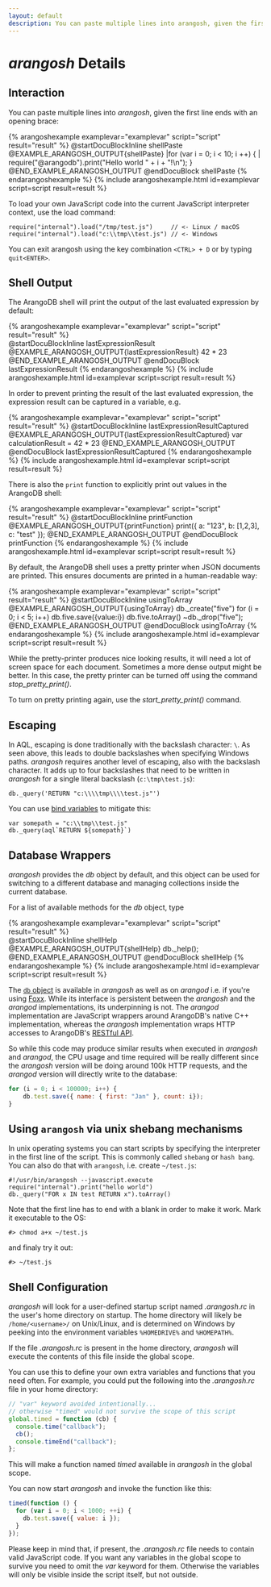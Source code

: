 ```yaml
---
layout: default
description: You can paste multiple lines into arangosh, given the first line ends with an opening brace
---
```

# _arangosh_ Details

Interaction
-----------

You can paste multiple lines into _arangosh_, given the first line ends with an
opening brace:

{% arangoshexample examplevar="examplevar" script="script" result="result" %}
    @startDocuBlockInline shellPaste
    @EXAMPLE_ARANGOSH_OUTPUT{shellPaste}
    |for (var i = 0; i < 10; i ++) {
    |         require("@arangodb").print("Hello world " + i + "!\n");
    }
    @END_EXAMPLE_ARANGOSH_OUTPUT
    @endDocuBlock shellPaste
{% endarangoshexample %}
{% include arangoshexample.html id=examplevar script=script result=result %}

To load your own JavaScript code into the current JavaScript interpreter context,
use the load command:

    require("internal").load("/tmp/test.js")     // <- Linux / macOS
    require("internal").load("c:\\tmp\\test.js") // <- Windows

You can exit arangosh using the key combination `<CTRL> + D` or by
typing `quit<ENTER>`.

Shell Output
------------

The ArangoDB shell will print the output of the last evaluated expression
by default:

{% arangoshexample examplevar="examplevar" script="script" result="result" %}    
    @startDocuBlockInline lastExpressionResult
    @EXAMPLE_ARANGOSH_OUTPUT{lastExpressionResult}
    42 * 23
    @END_EXAMPLE_ARANGOSH_OUTPUT
    @endDocuBlock lastExpressionResult
{% endarangoshexample %}
{% include arangoshexample.html id=examplevar script=script result=result %}    

In order to prevent printing the result of the last evaluated expression,
the expression result can be captured in a variable, e.g.

{% arangoshexample examplevar="examplevar" script="script" result="result" %}
    @startDocuBlockInline lastExpressionResultCaptured
    @EXAMPLE_ARANGOSH_OUTPUT{lastExpressionResultCaptured}
    var calculationResult = 42 * 23
    @END_EXAMPLE_ARANGOSH_OUTPUT
    @endDocuBlock lastExpressionResultCaptured
{% endarangoshexample %}
{% include arangoshexample.html id=examplevar script=script result=result %}

There is also the `print` function to explicitly print out values in the
ArangoDB shell:

{% arangoshexample examplevar="examplevar" script="script" result="result" %}
    @startDocuBlockInline printFunction
    @EXAMPLE_ARANGOSH_OUTPUT{printFunction}
    print({ a: "123", b: [1,2,3], c: "test" });
    @END_EXAMPLE_ARANGOSH_OUTPUT
    @endDocuBlock printFunction
{% endarangoshexample %}
{% include arangoshexample.html id=examplevar script=script result=result %}

By default, the ArangoDB shell uses a pretty printer when JSON documents are
printed. This ensures documents are printed in a human-readable way:

{% arangoshexample examplevar="examplevar" script="script" result="result" %}
    @startDocuBlockInline usingToArray
    @EXAMPLE_ARANGOSH_OUTPUT{usingToArray}
    db._create("five")
    for (i = 0; i < 5; i++) db.five.save({value:i})
    db.five.toArray()
    ~db._drop("five");
    @END_EXAMPLE_ARANGOSH_OUTPUT
    @endDocuBlock usingToArray
{% endarangoshexample %}
{% include arangoshexample.html id=examplevar script=script result=result %}

While the pretty-printer produces nice looking results, it will need a lot of
screen space for each document. Sometimes a more dense output might be better.
In this case, the pretty printer can be turned off using the command
*stop_pretty_print()*.

To turn on pretty printing again, use the *start_pretty_print()* command.

Escaping
--------

In AQL, escaping is done traditionally with the backslash character: `\`.
As seen above, this leads to double backslashes when specifying Windows paths.
_arangosh_ requires another level of escaping, also with the backslash character.
It adds up to four backslashes that need to be written in _arangosh_ for a single
literal backslash (`c:\tmp\test.js`):

    db._query('RETURN "c:\\\\tmp\\\\test.js"')

You can use [bind variables](aql/invocation-with-arangosh.html) to
mitigate this:

    var somepath = "c:\\tmp\\test.js"
    db._query(aql`RETURN ${somepath}`)

Database Wrappers
-----------------

_arangosh_ provides the *db* object by default, and this object can
be used for switching to a different database and managing collections inside the
current database.

For a list of available methods for the *db* object, type

{% arangoshexample examplevar="examplevar" script="script" result="result" %}    
    @startDocuBlockInline shellHelp
    @EXAMPLE_ARANGOSH_OUTPUT{shellHelp}
    db._help(); 
    @END_EXAMPLE_ARANGOSH_OUTPUT
    @endDocuBlock shellHelp
{% endarangoshexample %}
{% include arangoshexample.html id=examplevar script=script result=result %}  

The [`db` object](appendix-references-dbobject.html) is available in *arangosh*
as well as on *arangod* i.e. if you're using [Foxx](foxx.html). While its
interface is persistent between the *arangosh* and the *arangod* implementations,
its underpinning is not. The *arangod* implementation are JavaScript wrappers
around ArangoDB's native C++ implementation, whereas the *arangosh* implementation
wraps HTTP accesses to ArangoDB's [RESTful API](http/index.html).

So while this code may produce similar results when executed in *arangosh* and
*arangod*, the CPU usage and time required will be really different since the
*arangosh* version will be doing around 100k HTTP requests, and the
*arangod* version will directly write to the database:

```js
for (i = 0; i < 100000; i++) {
    db.test.save({ name: { first: "Jan" }, count: i});
}
```

Using `arangosh` via unix shebang mechanisms
--------------------------------------------
In unix operating systems you can start scripts by specifying the interpreter in the first line of the script.
This is commonly called `shebang` or `hash bang`. You can also do that with `arangosh`, i.e. create `~/test.js`:

    #!/usr/bin/arangosh --javascript.execute 
    require("internal").print("hello world")
    db._query("FOR x IN test RETURN x").toArray()

Note that the first line has to end with a blank in order to make it work.
Mark it executable to the OS: 

    #> chmod a+x ~/test.js

and finaly try it out:

    #> ~/test.js


Shell Configuration
-------------------

_arangosh_ will look for a user-defined startup script named *.arangosh.rc* in the
user's home directory on startup. The home directory will likely be `/home/<username>/`
on Unix/Linux, and is determined on Windows by peeking into the environment variables
`%HOMEDRIVE%` and `%HOMEPATH%`. 

If the file *.arangosh.rc* is present in the home directory, _arangosh_ will execute
the contents of this file inside the global scope.

You can use this to define your own extra variables and functions that you need often.
For example, you could put the following into the *.arangosh.rc* file in your home
directory:

```js
// "var" keyword avoided intentionally...
// otherwise "timed" would not survive the scope of this script
global.timed = function (cb) {
  console.time("callback");
  cb();
  console.timeEnd("callback");
};
```

This will make a function named *timed* available in _arangosh_ in the global scope.

You can now start _arangosh_ and invoke the function like this:

```js
timed(function () { 
  for (var i = 0; i < 1000; ++i) {
    db.test.save({ value: i }); 
  }
});
```

Please keep in mind that, if present, the *.arangosh.rc* file needs to contain valid
JavaScript code. If you want any variables in the global scope to survive you need to
omit the *var* keyword for them. Otherwise the variables will only be visible inside
the script itself, but not outside.
